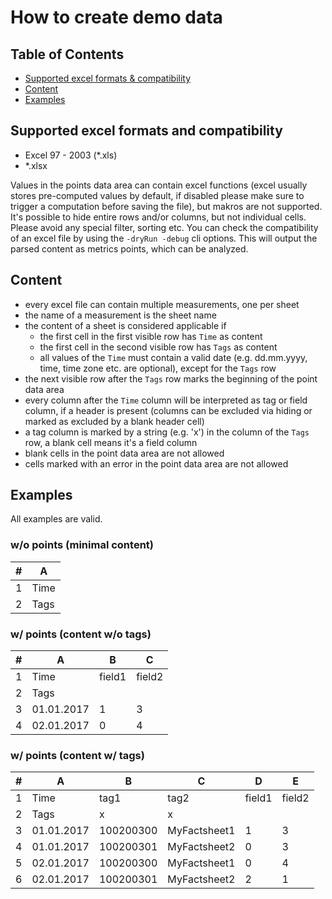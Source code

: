 # How to create demo data

## Table of Contents
 
- [Supported excel formats & compatibility](#supported-excel-formats-and-compatibility)
- [Content](#content)
- [Examples](#examples)

## Supported excel formats and compatibility

* Excel 97 - 2003 (*.xls)
* *.xlsx

Values in the points data area can contain excel functions (excel usually stores pre-computed values by default, if disabled please make sure to trigger a computation before saving the file), but makros are not supported. It's possible to hide entire rows and/or columns, but not individual cells. Please avoid any special filter, sorting etc. You can check the compatibility of an excel file by using the ```-dryRun -debug``` cli options. This will output the parsed content as metrics points, which can be analyzed.

## Content

* every excel file can contain multiple measurements, one per sheet
* the name of a measurement is the sheet name
* the content of a sheet is considered applicable if
	* the first cell in the first visible row has ```Time``` as content
	* the first cell in the second visible row has ```Tags``` as content
	* all values of the ```Time``` must contain a valid date (e.g. dd.mm.yyyy, time, time zone etc. are optional), except for the ```Tags``` row
* the next visible row after the ```Tags``` row marks the beginning of the point data area
* every column after the ```Time``` column will be interpreted as tag or field column, if a header is present (columns can be excluded via hiding or marked as excluded by a blank header cell)
* a tag column is marked by a string (e.g. 'x') in the column of the ```Tags``` row, a blank cell means it's a field column
* blank cells in the point data area are not allowed
* cells marked with an error in the point data area are not allowed

## Examples

All examples are valid.

### w/o points (minimal content)

\#  |  A
--- | ---
  1 | Time
  2 | Tags

### w/ points (content w/o tags)

\#  |  A  |  B  |  C
--- | --- | --- | ---
  1 | Time | field1 | field2
  2 | Tags
  3 | 01.01.2017 | 1 | 3
  4 | 02.01.2017 | 0 | 4

### w/ points (content w/ tags)

\#  |  A  |  B  |  C  |  D  |  E
--- | --- | --- | --- | --- | ---
  1 | Time | tag1 | tag2 | field1 | field2
  2 | Tags | x | x
  3 | 01.01.2017 | 100200300 | MyFactsheet1 | 1 | 3
  4 | 01.01.2017 | 100200301 | MyFactsheet2 | 0 | 3
  5 | 02.01.2017 | 100200300 | MyFactsheet1 | 0 | 4
  6 | 02.01.2017 | 100200301 | MyFactsheet2 | 2 | 1